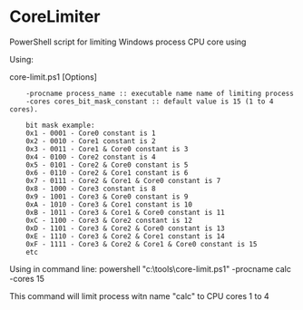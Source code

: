# CoreLimiter
PowerShell script for limiting Windows process CPU core using

  Using:
  
  core-limit.ps1 [Options]
  
        -procname process_name :: executable name name of limiting process
        -cores cores_bit_mask_constant :: default value is 15 (1 to 4 cores).
        
        bit mask example:
        0x1 - 0001 - Core0 constant is 1
        0x2 - 0010 - Core1 constant is 2
        0x3 - 0011 - Core1 & Core0 constant is 3
        0x4 - 0100 - Core2 constant is 4
        0x5 - 0101 - Core2 & Core0 constant is 5
        0x6 - 0110 - Core2 & Core1 constant is 6
        0x7 - 0111 - Core2 & Core1 & Core0 constant is 7
        0x8 - 1000 - Core3 constant is 8
        0x9 - 1001 - Core3 & Core0 constant is 9
        0xA - 1010 - Core3 & Core1 constant is 10
        0xB - 1011 - Core3 & Core1 & Core0 constant is 11
        0xC - 1100 - Core3 & Core2 constant is 12
        0xD - 1101 - Core3 & Core2 & Core0 constant is 13
        0xE - 1110 - Core3 & Core2 & Core1 constant is 14
        0xF - 1111 - Core3 & Core2 & Core1 & Core0 constant is 15
        etc
        
 
 Using in command line:
 powershell "c:\tools\core-limit.ps1" -procname calc -cores 15
 
 This command will limit process witn name "calc" to CPU cores 1 to 4
 
 
